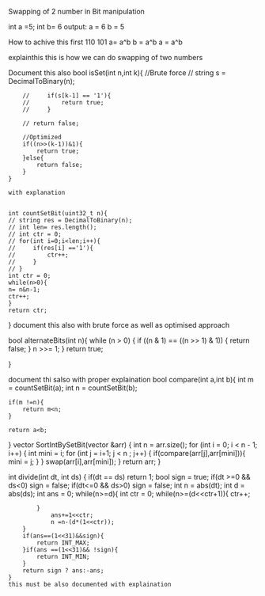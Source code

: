 Swapping of 2 number in Bit manipulation

int a =5; int b= 6
output: a = 6 b = 5

How to achive this
first
110 101
a= a^b 
b = a^b 
a = a^b

explainthis this is how we can do swapping of two numbers

Document this also 
    bool isSet(int n,int k){
        //Brute force
        // string s = DecimalToBinary(n);
        

        //     if(s[k-1] == '1'){
        //         return true;
        //     }
        
        // return false;

        //Optimized
        if((n>>(k-1))&1){
            return true;
        }else{
            return false;
        }
    }

    with explanation


    int countSetBit(uint32_t n){
    // string res = DecimalToBinary(n);
    // int len= res.length();
    // int ctr = 0;
    // for(int i=0;i<len;i++){
    //     if(res[i] =='1'){
    //         ctr++;
    //     }
    // }
    int ctr = 0;
    while(n>0){
    n= n&n-1;
    ctr++;
    }
    return ctr;
 } 
 document this also with brute force as well as optimised approach

 bool alternateBits(int n){
      while (n > 0) {
          if ((n & 1) == ((n >> 1) & 1)) {
              return false;
          }
          n >>= 1;
      }
      return true;
    
}

document thi salso with proper explaination
bool compare(int a,int b){
    int m = countSetBit(a);
    int n = countSetBit(b);

    if(m !=n){
        return m<n;
    }

    return a<b;

}
vector<int> SortIntBySetBit(vector<int> &arr) {
    int n = arr.size();
    for (int i = 0; i < n - 1; i++) {
        int mini = i;
        for (int j = i+1; j < n ; j++) {
            if(compare(arr[j],arr[mini])){
                mini = j;
            }
        }
        swap(arr[i],arr[mini]);
    }
    return arr;
}


 int divide(int dt, int ds) {
        if(dt == ds) return 1;
        bool sign  = true;
        if(dt >=0 && ds<0) sign = false;
        if(dt<=0 && ds>0) sign = false;
        int n = abs(dt); int d = abs(ds);
        int ans = 0;
        while(n>=d){
            int ctr = 0;
            while(n>=(d<<ctr+1)){
                ctr++;
              
            }
                ans+=1<<ctr;
                n =n-(d*(1<<ctr));
        }
        if(ans==(1<<31)&&sign){
            return INT_MAX;
        }if(ans ==(1<<31)&& !sign){
            return INT_MIN;
        }
        return sign ? ans:-ans;
    } 
    this must be also documented with explaination

